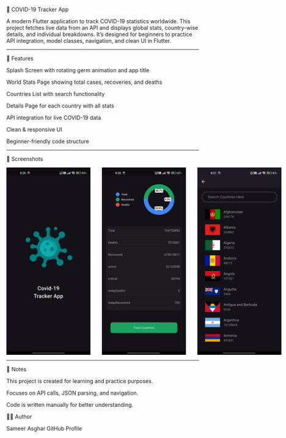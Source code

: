 🦠 COVID-19 Tracker App

A modern Flutter application to track COVID-19 statistics worldwide. This project fetches live data from an API and displays global stats, country-wise details, and individual breakdowns. It’s designed for beginners to practice API integration, model classes, navigation, and clean UI in Flutter.

---

📱 Features

Splash Screen with rotating germ animation and app title

World Stats Page showing total cases, recoveries, and deaths

Countries List with search functionality

Details Page for each country with all stats

API integration for live COVID-19 data

Clean & responsive UI

Beginner-friendly code structure

---

📸 Screenshots

<div style="display:flex; gap:30px; align-items:flex-start;">
    <img src="images/SplashScreen.png" width="220"/>
    <img src="images/World_Stats.png" width="220"/>
    <img src="images/Countries_List.png" width="220"/>
    <img src="images/Deatils.png" width="220"/>
</div>

---

📌 Notes

This project is created for learning and practice purposes.

Focuses on API calls, JSON parsing, and navigation.

Code is written manually for better understanding.

🧑‍💻 Author

Sameer Asghar
GitHub Profile

